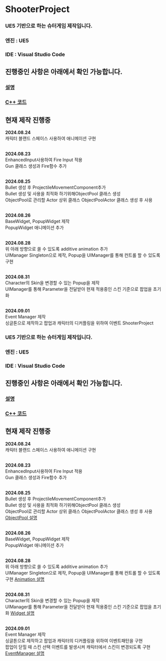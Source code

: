 # ShooterProject
### UE5 기반으로 하는 슈터게임 제작입니다.
### **엔진 : UE5**
### **IDE : Visual Studio Code**<br>

## 진행중인 사항은 아래에서 확인 가능합니다.
### [설명](https://github.com/HongJaehan-hub/ShooterProject/tree/main/%EC%84%A4%EB%AA%85)
### [C++ 코드](https://github.com/HongJaehan-hub/ShooterProject/tree/main/ShooterGame/Source/ShooterGame)

## 현재 제작 진행중

**2024.08.24**
<br>캐릭터 블랜드 스페이스 사용하여 애니메이션 구현

<br>**2024.08.23**
<br>EnhancedInput사용하여 Fire Input 적용
<br>Gun 클래스 생성과 Fire함수 추가<br>

<br>**2024.08.25**
<br>Bullet 생성 후 ProjectileMovementComponent추가 
<br>Bullet 생성 및 사용을 최적화 하기위해ObjectPool 클래스 생성 
<br>ObjectPool로 관리할 Actor 상위 클래스 ObjectPoolActor 클래스 생성 후 사용 

<br>**2024.08.26**
<br> BaseWidget, PopupWidget 제작
<br> PopupWidget 애니메이션 추가

<br>**2024.08.28**
<br> 위 아래 방향으로 쏠 수 있도록 additive animation 추가
<br> UIManager Singleton으로 제작, Popup을 UIManager를 통해 컨트롤 할 수 있도록 구현

<br>**2024.08.31**
<br> Character의 Skin을 변경할 수 있는 Popup을 제작
<br> UIManager를 통해 Parameter을 전달받아 현재 적용중인 스킨 기준으로 팝업을 초기화

<br>**2024.09.01**
<br> Event Manager 제작
<br> 싱글톤으로 제작하고 팝업과 캐릭터의 디커플링을 위하여 이벤트 ShooterProject
### UE5 기반으로 하는 슈터게임 제작입니다.
### **엔진 : UE5**
### **IDE : Visual Studio Code**<br>

## 진행중인 사항은 아래에서 확인 가능합니다.
### [설명](https://github.com/HongJaehan-hub/ShooterProject/tree/main/%EC%84%A4%EB%AA%85)
### [C++ 코드](https://github.com/HongJaehan-hub/ShooterProject/tree/main/ShooterGame/Source/ShooterGame)

## 현재 제작 진행중

**2024.08.24**
<br>캐릭터 블랜드 스페이스 사용하여 애니메이션 구현

<br>**2024.08.23**
<br>EnhancedInput사용하여 Fire Input 적용
<br>Gun 클래스 생성과 Fire함수 추가<br>

<br>**2024.08.25**
<br>Bullet 생성 후 ProjectileMovementComponent추가 
<br>Bullet 생성 및 사용을 최적화 하기위해ObjectPool 클래스 생성 
<br>ObjectPool로 관리할 Actor 상위 클래스 ObjectPoolActor 클래스 생성 후 사용 
[ObjectPool 설명](https://github.com/HongJaehan-hub/ShooterProject/tree/main/%EC%84%A4%EB%AA%85/ObjectPool)

<br>**2024.08.26**
<br> BaseWidget, PopupWidget 제작
<br> PopupWidget 애니메이션 추가

<br>**2024.08.28**
<br> 위 아래 방향으로 쏠 수 있도록 additive animation 추가
<br> UIManager Singleton으로 제작, Popup을 UIManager를 통해 컨트롤 할 수 있도록 구현
[Animation 설명](https://github.com/HongJaehan-hub/ShooterProject/tree/main/%EC%84%A4%EB%AA%85/Animation)

<br>**2024.08.31**
<br> Character의 Skin을 변경할 수 있는 Popup을 제작
<br> UIManager를 통해 Parameter을 전달받아 현재 적용중인 스킨 기준으로 팝업을 초기화
[Widget 설명](https://github.com/HongJaehan-hub/ShooterProject/tree/main/%EC%84%A4%EB%AA%85/Widget)

<br>**2024.09.01**
<br> Event Manager 제작
<br> 싱글톤으로 제작하고 팝업과 캐릭터의 디커플링을 위하여 이벤트패턴을 구현
<br> 팝업이 닫힐 때 스킨 선택 이벤트를 발생시켜 캐릭터에서 스킨이 변경되도록 구현
<br>[EventManager 설명](https://github.com/HongJaehan-hub/ShooterProject/tree/main/%EC%84%A4%EB%AA%85/EventManager)

